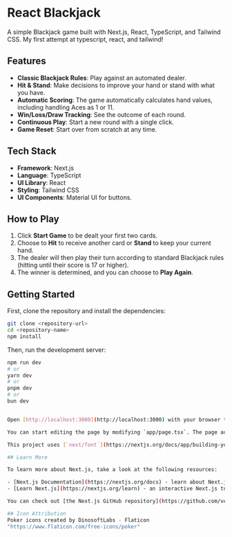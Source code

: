 # React Blackjack

A simple Blackjack game built with Next.js, React, TypeScript, and Tailwind CSS. My first attempt at typescript, react, and tailwind!

## Features

- **Classic Blackjack Rules**: Play against an automated dealer.
- **Hit & Stand**: Make decisions to improve your hand or stand with what you have.
- **Automatic Scoring**: The game automatically calculates hand values, including handling Aces as 1 or 11.
- **Win/Loss/Draw Tracking**: See the outcome of each round.
- **Continuous Play**: Start a new round with a single click.
- **Game Reset**: Start over from scratch at any time.

## Tech Stack

- **Framework**: Next.js
- **Language**: TypeScript
- **UI Library**: React
- **Styling**: Tailwind CSS
- **UI Components**: Material UI for buttons.

## How to Play

1.  Click **Start Game** to be dealt your first two cards.
2.  Choose to **Hit** to receive another card or **Stand** to keep your current hand.
3.  The dealer will then play their turn according to standard Blackjack rules (hitting until their score is 17 or higher).
4.  The winner is determined, and you can choose to **Play Again**.

## Getting Started

First, clone the repository and install the dependencies:

```bash
git clone <repository-url>
cd <repository-name>
npm install
```

Then, run the development server:

```bash
npm run dev
# or
yarn dev
# or
pnpm dev
# or
bun dev


Open [http://localhost:3000](http://localhost:3000) with your browser to see the result.

You can start editing the page by modifying `app/page.tsx`. The page auto-updates as you edit the file.

This project uses [`next/font`](https://nextjs.org/docs/app/building-your-application/optimizing/fonts) to automatically optimize and load [Geist](https://vercel.com/font), a new font family for Vercel.

## Learn More

To learn more about Next.js, take a look at the following resources:

- [Next.js Documentation](https://nextjs.org/docs) - learn about Next.js features and API.
- [Learn Next.js](https://nextjs.org/learn) - an interactive Next.js tutorial.

You can check out [the Next.js GitHub repository](https://github.com/vercel/next.js) - your feedback and contributions are welcome!

## Icon Attribution
Poker icons created by DinosoftLabs - Flaticon
"https://www.flaticon.com/free-icons/poker"
